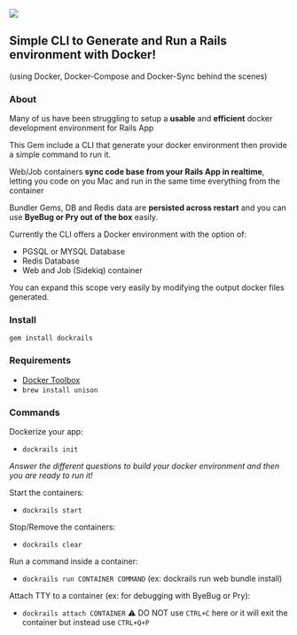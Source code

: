 ![](http://i.imgur.com/GpOR4F5.png)

Simple CLI to Generate and Run a Rails environment with Docker!   
---
(using Docker, Docker-Compose and Docker-Sync behind the scenes)

### About

Many of us have been struggling to setup a **usable** and **efficient** docker development environment for Rails App

This Gem include a CLI that generate your docker environment then provide a simple command to run it.

Web/Job containers **sync code base from your Rails App in realtime**, letting you code on you Mac and run in the same time everything from the container

Bundler Gems, DB and Redis data are **persisted across restart** and you can use **ByeBug or Pry out of the box** easily.

Currently the CLI offers a Docker environment with the option of:
- PGSQL or MYSQL Database
- Redis Database
- Web and Job (Sidekiq) container

You can expand this scope very easily by modifying the output docker files generated.

### Install

```gem install dockrails```

### Requirements

- [Docker Toolbox](https://www.docker.com/products/docker-toolbox)
- ```brew install unison```

### Commands

Dockerize your app:
- ```dockrails init```

*Answer the different questions to build your docker environment and then you are ready to run it!*

Start the containers:
- ```dockrails start```

Stop/Remove the containers:
- ```dockrails clear```

Run a command inside a container:
- ```dockrails run CONTAINER COMMAND``` (ex: dockrails run web bundle install)

Attach TTY to a container (ex: for debugging with ByeBug or Pry):
- ```dockrails attach CONTAINER```
:warning: DO NOT use ```CTRL+C``` here or it will exit the container but instead use ```CTRL+Q+P```
